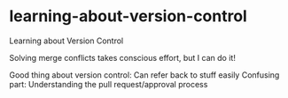 # learning-about-version-control
Learning about Version Control

Solving merge conflicts takes conscious effort, but I can do it!

Good thing about version control: Can refer back to stuff easily
Confusing part: Understanding the pull request/approval process

